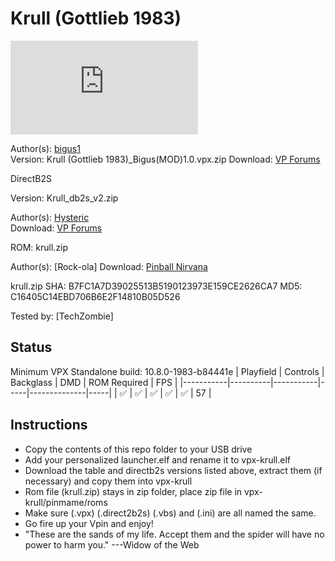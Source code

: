 # Krull (Gottlieb 1983)

![Table Preview](https://www.vpforums.org/index.php?app=downloads&module=display&section=screenshot&record=84334&id=15479&full=1)

Author(s): [bigus1](https://www.vpforums.org/index.php?showuser=107629)  
Version:  Krull (Gottlieb 1983)_Bigus(MOD)1.0.vpx.zip
Download:  [VP Forums](https://www.vpforums.org/index.php?app=downloads&showfile=15479)

DirectB2S

Version: Krull_db2s_v2.zip

Author(s): [Hysteric](https://www.vpforums.org/index.php?showuser=90173)  
Download:  [VP Forums](https://www.vpforums.org/index.php?app=downloads&showfile=10274)

ROM:
krull.zip

Author(s): [Rock-ola] 
Download:  [Pinball Nirvana](https://pinballnirvana.com/forums/resources/krull.2011/)


krull.zip
SHA: B7FC1A7D39025513B5190123973E159CE2626CA7
MD5: C16405C14EBD706B6E2F14810B05D526

Tested by:
[TechZombie]

## Status 

Minimum VPX Standalone build: 10.8.0-1983-b84441e
| Playfield | Controls | Backglass | DMD | ROM Required | FPS | 
|-----------|----------|-----------|-----|--------------|-----|
| :white_check_mark: | :white_check_mark: | :white_check_mark: | :white_check_mark: | :white_check_mark: | 57 |

## Instructions

- Copy the contents of this repo folder to your USB drive
- Add your personalized launcher.elf and rename it to vpx-krull.elf
- Download the table and directb2s versions listed above, extract them (if necessary) and copy them into vpx-krull
- Rom file (krull.zip) stays in zip folder, place zip file in vpx-krull/pinmame/roms
- Make sure (.vpx) (.direct2b2s) (.vbs) and (.ini) are all named the same. 
- Go fire up your Vpin and enjoy!
- "These are the sands of my life. Accept them and the spider will have no power to harm you." ---Widow of the Web